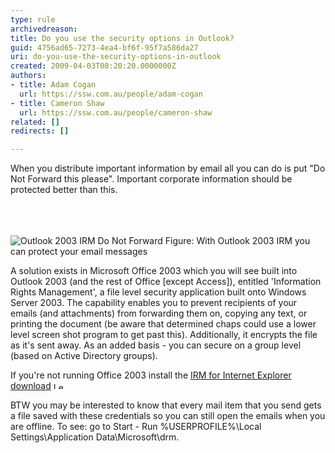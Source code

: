 ```yaml
---
type: rule
archivedreason: 
title: Do you use the security options in Outlook?
guid: 4756ad65-7273-4ea4-bf6f-95f7a586da27
uri: do-you-use-the-security-options-in-outlook
created: 2009-04-03T08:20:20.0000000Z
authors:
- title: Adam Cogan
  url: https://ssw.com.au/people/adam-cogan
- title: Cameron Shaw
  url: https://ssw.com.au/people/cameron-shaw
related: []
redirects: []

---
```



When you distribute important information by email all you can do is put &quot;Do Not Forward this please&quot;. Important corporate information should be protected better than this. <br>
<br>

<br><excerpt class='endintro'></excerpt><br>
  <img class="ms-rteCustom-ImageArea" alt="Outlook 2003 IRM Do Not Forward" src="/Communication/RulesToBetterEmail/PublishingImages/Outlook2003IRMDoNotForward.gif" />
<font class="ms-rteCustom-FigureNormal">Figure&#58; With Outlook 2003 IRM you can protect your email messages </font>
<p>A solution exists in Microsoft Office 2003 which you will see built into Outlook 2003 (and the rest of Office [except Access]), entitled 'Information Rights Management', a file level security application built onto Windows Server 2003. The capability enables you to prevent recipients of your emails (and attachments) from forwarding them on, copying any text, or printing the document (be aware that determined chaps could use a lower level screen shot program to get past this). Additionally, it encrypts the file as it's sent away. As an added basis - you can secure on a group level (based on Active Directory groups). </p>
<p>If you're not running Office 2003 install the <a href="http&#58;//www.ssw.com.au/ssw/Redirect/Microsoft/Office2003IRMDownload.htm">IRM for Internet Explorer download</a> <img height="11" width="17" alt="Leave Site" src="http&#58;//www.ssw.com.au/ssw/Images/LeaveSite.gif" /> </p>
<p>BTW you may be interested to know that every mail item that you send gets a file saved with these credentials so you can still open the emails when you are offline. To see&#58; go to Start - Run %USERPROFILE%\Local Settings\Application Data\Microsoft\drm.</p>




